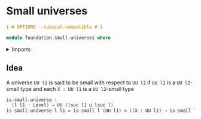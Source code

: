 # Small universes

```agda
{-# OPTIONS --cubical-compatible #-}

module foundation.small-universes where
```

<details><summary>Imports</summary>

```agda
open import foundation.universe-levels

open import foundation-core.cartesian-product-types
open import foundation-core.small-types
```

</details>

## Idea

A universe `UU l1` is said to be small with respect to `UU l2` if `UU l1` is a
`UU l2`-small type and each `X : UU l1` is a `UU l2`-small type

```agda
is-small-universe :
  (l l1 : Level) → UU (lsuc l1 ⊔ lsuc l)
is-small-universe l l1 = is-small l (UU l1) × ((X : UU l1) → is-small l X)
```
